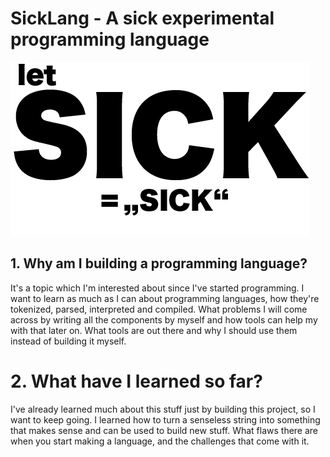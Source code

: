# SickLang - A sick experimental programming language

![alt logo](https://github.com/Mvmo/sicklang/blob/develop/.github/assets/sick-logo.png?raw=true)

## 1. Why am I building a programming language?

It's a topic which I'm interested about since I've started programming.
I want to learn as much as I can about programming languages, how they're tokenized, parsed, interpreted and compiled.
What problems I will come across by writing all the components by myself and how tools can help my with that later on.
What tools are out there and why I should use them instead of building it myself.

# 2. What have I learned so far?

I've already learned much about this stuff just by building this project, so I want to keep going.
I learned how to turn a senseless string into something that makes sense and can be used to build new stuff.
What flaws there are when you start making a language, and the challenges that come with it.